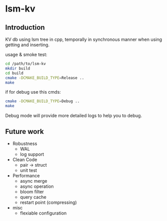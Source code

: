 # lsm-kv
## Introduction
KV db using lsm tree in cpp, temporally in synchronous manner when using getting and  inserting.

usage & smoke test:
```bash
cd /path/to/lsm-kv
mkdir build
cd build
cmake -DCMAKE_BUILD_TYPE=Release ..
make
```

if for debug use this cmds:
```bash
cmake -DCMAKE_BUILD_TYPE=Debug ..
make
```
Debug mode will provide more detailed logs to help you to debug.

## Future work
* Robustness
    * WAL
    * log support
* Clean Code
    * pair -> struct
    * unit test
* Performance
    * async merge
    * async operation
    * bloom filter
    * query cache
    * restart point (compressing)
* misc
    * flexiable configuration 